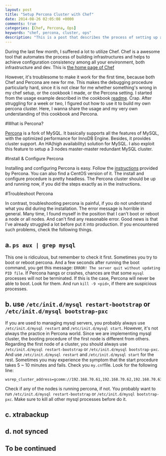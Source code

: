 ```yaml
---
layout: post
title: "Setup Percona Cluster with Chef"
date: 2014-08-26 02:05:08 +0000
comments: true
categories: [Chef, Percona, Ops]
keywords: "chef, percona, cluster, ops"
description: "This is a post that describes the process of setting up a percona cluster with chef"
---
```

During the last few month, I suffered a lot to utilize Chef. Chef is a awesome tool that automates the process of building infrastructures and helps to achieve configuration consistency among all your environment, both infrastructure and dev. This is [the home page of Chef](http://www.getchef.com/chef/)

However, it's troublesome to make it work for the first time, because both Chef and Percona are new for me. This makes the debugging procedure particularly hard, since it is not clear for me whether something's wrong in my chef setup, or the cookbook I made, or the Percona setting. I started from the usage example described in the cookbook [readme](https://github.com/phlipper/chef-percona#percona-xtradb-cluster). Crap. After struggling for a week or two, I figured out how to use it to build my own percona cluster. Here, I wanna share the usage and my very own understanding of this cookbook and Percona.

<!-- more -->
#What is Percona?

[Percona](http://www.percona.com/) is a fork of MySQL. It basically supports all the features of MySQL, with the optimized performance for InnoDB Engine. Besides, it provides cluster support. An HA(high availability) solution for MySQL. I also exploit this feature to setup a 3 nodes master-master redundant MySQL cluster.

#Install & Configure Percona

Installing and configuring Percona is easy. Follow the [instructions](http://www.percona.com/doc/percona-xtradb-cluster/5.5/howtos/ubuntu_howto.html) provided by Percona. You can also find a CentOS version of it. The install and configure procedure is pretty headless. The Percona cluster should be up and running now, if you did the steps exactly as in the instructions.

#Troubleshoot Percona

In contrast, troubleshooting percona is painful, if you do not understand what you did during the installation. The error message is horrible in general. Many time, I found myself in the position that I can't boot or reboot a node or all nodes. And can't find any reasonable error. Good news is that I've already struggled a lot before put it into production. If you encountered such problems, check the following things.

## a. `ps aux | grep mysql`

  This one is ridiculous, but remember to check it first. Sometimes you try to boot or reboot percona. And a few seconds after running the boot command, you get this message: `ERROR! The server quit without updating PID file`. If Percona hangs or crashes, chances are that some `mysql` processes will not be terminated. If this is the case, Percona will never be able to boot. Look for them. And run `kill -9 <pid>`, if there are suspicious processes.

## b. use `/etc/init.d/mysql restart-bootstrap` or `/etc/init.d/mysql bootstrap-pxc`

  If you are used to managing mysql servers, you probably always use `/etc/init.d/mysql restart` and `/etc/init.d/mysql start`. However, it's not always the practice in Percona world. Since we are implementing mysql cluster, the booting procedure of the first node is different from others. Regarding the first node of a cluster, you should always use `/etc/init.d/mysql restart-bootstrap` or `/etc/init.d/mysql bootstrap-pxc`. And use `/etc/init.d/mysql restart` and `/etc/init.d/mysql start` for the rest. Sometimes you may experience the symptom that the start procedure takes 5 ~ 10 minutes and fails. Check you `my.cnf`file. Look for the following line:

  ```
  wsrep_cluster_address=gcomm://192.168.70.61,192.168.70.62,192.168.70.63
  ```
  
  Check if any of the nodes is running percona, if not. You probably want to run `/etc/init.d/mysql restart-bootstrap` or `/etc/init.d/mysql bootstrap-pxc`. Make sure to kill all other mysql processes before do it.

## c. xtrabackup

## d. not synced

## To be continued
